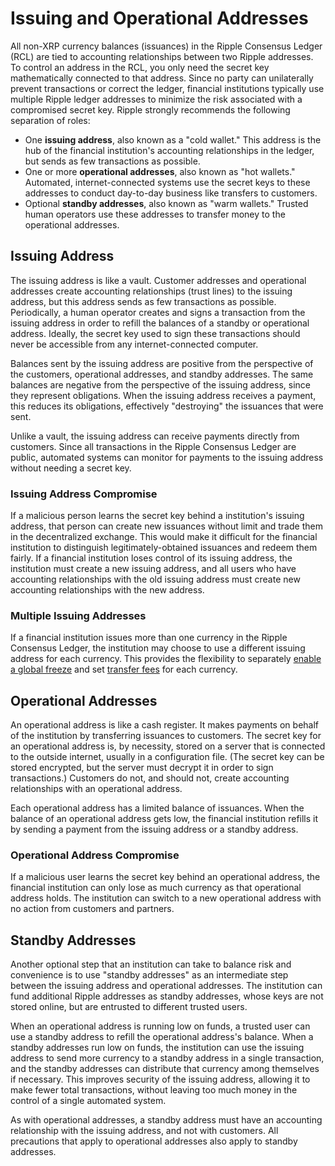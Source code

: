 # Issuing and Operational Addresses #

All non-XRP currency balances (issuances) in the Ripple Consensus Ledger (RCL) are tied to accounting relationships between two Ripple addresses. To control an address in the RCL, you only need the secret key mathematically connected to that address. Since no party can unilaterally prevent transactions or correct the ledger, financial institutions typically use multiple Ripple ledger addresses to minimize the risk associated with a compromised secret key. Ripple strongly recommends the following separation of roles:

* One **issuing address**, also known as a "cold wallet." This address is the hub of the financial institution's accounting relationships in the ledger, but sends as few transactions as possible.
* One or more **operational addresses**, also known as "hot wallets." Automated, internet-connected systems use the secret keys to these addresses to conduct day-to-day business like transfers to customers.
* Optional **standby addresses**, also known as "warm wallets." Trusted human operators use these addresses to transfer money to the operational addresses.


## Issuing Address ##

The issuing address is like a vault. Customer addresses and operational addresses create accounting relationships (trust lines) to the issuing address, but this address sends as few transactions as possible. Periodically, a human operator creates and signs a transaction from the issuing address in order to refill the balances of a standby or operational address. Ideally, the secret key used to sign these transactions should never be accessible from any internet-connected computer.

Balances sent by the issuing address are positive from the perspective of the customers, operational addresses, and standby addresses. The same balances are negative from the perspective of the issuing address, since they represent obligations. When the issuing address receives a payment, this reduces its obligations, effectively "destroying" the issuances that were sent.

Unlike a vault, the issuing address can receive payments directly from customers. Since all transactions in the Ripple Consensus Ledger are public, automated systems can monitor for payments to the issuing address without needing a secret key.

### Issuing Address Compromise ###

If a malicious person learns the secret key behind a institution's issuing address, that person can create new issuances without limit and trade them in the decentralized exchange. This would make it difficult for the financial institution to distinguish legitimately-obtained issuances and redeem them fairly. If a financial institution loses control of its issuing address, the institution must create a new issuing address, and all users who have accounting relationships with the old issuing address must create new accounting relationships with the new address.

### Multiple Issuing Addresses ###

If a financial institution issues more than one currency in the Ripple Consensus Ledger, the institution may choose to use a different issuing address for each currency. This provides the flexibility to separately [enable a global freeze](concept-freeze.html) and set [transfer fees](concept-transfer-fees.html) for each currency.


## Operational Addresses ##

An operational address is like a cash register. It makes payments on behalf of the institution by transferring issuances to customers. The secret key for an operational address is, by necessity, stored on a server that is connected to the outside internet, usually in a configuration file. (The secret key can be stored encrypted, but the server must decrypt it in order to sign transactions.) Customers do not, and should not, create accounting relationships with an operational address.

Each operational address has a limited balance of issuances. When the balance of an operational address gets low, the financial institution refills it by sending a payment from the issuing address or a standby address.

### Operational Address Compromise ###

If a malicious user learns the secret key behind an operational address, the financial institution can only lose as much currency as that operational address holds. The institution can switch to a new operational address with no action from customers and partners.


## Standby Addresses ##

Another optional step that an institution can take to balance risk and convenience is to use "standby addresses" as an intermediate step between the issuing address and operational addresses. The institution can fund additional Ripple addresses as standby addresses, whose keys are not stored online, but are entrusted to different trusted users.

When an operational address is running low on funds, a trusted user can use a standby address to refill the operational address's balance. When a standby addresses run low on funds, the institution can use the issuing address to send more currency to a standby address in a single transaction, and the standby addresses can distribute that currency among themselves if necessary. This improves security of the issuing address, allowing it to make fewer total transactions, without leaving too much money in the control of a single automated system.

As with operational addresses, a standby address must have an accounting relationship with the issuing address, and not with customers. All precautions that apply to operational addresses also apply to standby addresses.
